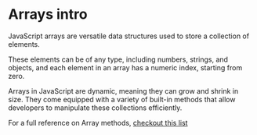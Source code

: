 Arrays intro
============

JavaScript arrays are versatile data structures used to store a collection of elements.

These elements can be of any type, including numbers, strings, and objects, and each element in an array has a numeric index, starting from zero.

Arrays in JavaScript are dynamic, meaning they can grow and shrink in size. They come equipped with a variety of built-in methods that allow developers to manipulate these collections efficiently.

For a full reference on Array methods, [checkout this list](https://developer.mozilla.org/en-US/docs/Web/JavaScript/Reference/Global_Objects/Array)